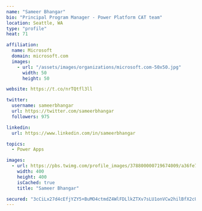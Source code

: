 ```yaml
---
name: "Sameer Bhangar"
bio: "Principal Program Manager - Power Platform CAT team"
location: Seattle, WA
type: "profile"
heat: 71

affiliation:
  name: Microsoft
  domain: microsoft.com
  images:
    - url: "/assets/images/organizations/microsoft.com-50x50.jpg"
      width: 50
      height: 50

website: https://t.co/nrTQtfl3ll

twitter:
  username: sameerbhangar
  url: https://twitter.com/sameerbhangar
  followers: 975

linkedin:
  url: https://www.linkedin.com/in/sameerbhangar

topics:
  - Power Apps

images:
  - url: https://pbs.twimg.com/profile_images/378800000719674009/a36fe7ddfab1778b76e5793772e43798_400x400.jpeg
    width: 400
    height: 400
    isCached: true
    title: "Sameer Bhangar"

secured: "3cCiLx27d4cEfjYZY5+BuMO4ctmdZ4WlFDLlkZTXv7sLU1onVCw2hilBfX2cUUFbLsElJRvEqOWFHWs5KF+6sKcgcXYoRrEUYI7hUP+bhU1X7iuW+fbaTdGI5VrVR/it7ujYbYhUrx7kHuuaLNyFRupFp9zfbkLwIJPhXKc9qxy1UiuuP5c1hTFlzTUUHZBmDXTSXoyAbfe8MrC8af6+h9P75mXlzJ5Azm10urZUuLbIrZS1UZW4mDI6KPmZi+h68lmmWTUWuXu3svrH9Kcpps3UDZQcxLni2SAdG51bhqjNXutMlglPL6fXJ17W1YwYv8edjOYpOswDoy08p50DG6RGHOATJ8l7QJKwFzVuSxhg2SHsBSZEdJ4flYOPoKHDvmM3Gw1tQlU/m1fpsu61lA==;t7pq5U5Ti/k9h6vI92JAyA=="
---
```



